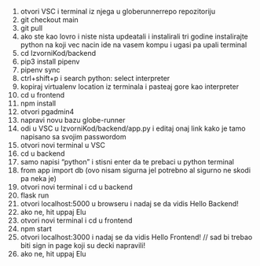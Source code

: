 1. otvori VSC i terminal iz njega u globerunnerrepo repozitoriju
2. git checkout main
3. git pull
4. ako ste kao lovro i niste nista updeatali i instalirali tri godine instalirajte python na koji vec nacin ide na vasem kompu i ugasi pa upali terminal
5. cd IzvorniKod/backend
6. pip3 install pipenv
7. pipenv sync
8. ctrl+shift+p i search python: select interpreter
9. kopiraj virtualenv location iz terminala i pasteaj gore kao interpreter
11. cd u frontend
12. npm install
13. otvori pgadmin4
14. napravi novu bazu globe-runner
15. odi u VSC u IzvorniKod/backend/app.py i editaj onaj link kako je tamo napisano sa svojim passwordom
16. otvori novi terminal u VSC
17. cd u backend
18. samo napisi “python” i stisni enter da te prebaci u python terminal
19. from app import db (ovo nisam sigurna jel potrebno al sigurno ne skodi pa neka je)
20. otvori novi terminal i cd u backend
21. flask run
22. otvori localhost:5000 u browseru i nadaj se da vidis Hello Backend!
23. ako ne, hit uppaj Elu
24. otvori novi terminal i cd u frontend
25. npm start
26. otvori localhost:3000 i nadaj se da vidis Hello Frontend! // sad bi trebao biti sign in page koji su decki napravili!
27. ako ne, hit uppaj Elu
